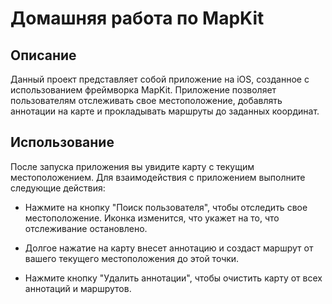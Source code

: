 # Домашняя работа по MapKit

## Описание

Данный проект представляет собой приложение на iOS, созданное с использованием фреймворка MapKit. Приложение позволяет пользователям отслеживать свое местоположение, добавлять аннотации на карте и прокладывать маршруты до заданных координат.

## Использование

После запуска приложения вы увидите карту с текущим местоположением. Для взаимодействия с приложением выполните следующие действия:

- Нажмите на кнопку "Поиск пользователя", чтобы отследить свое местоположение. Иконка изменится, что укажет на то, что отслеживание остановлено.

- Долгое нажатие на карту внесет аннотацию и создаст маршрут от вашего текущего местоположения до этой точки.

- Нажмите кнопку "Удалить аннотации", чтобы очистить карту от всех аннотаций и маршрутов.
